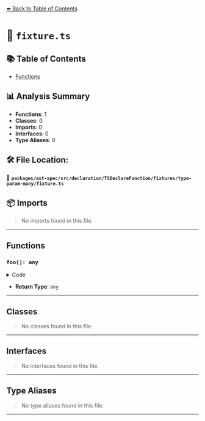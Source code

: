 [⬅️ Back to Table of Contents](../../../../../../../index.md)

# 📄 `fixture.ts`

## 📚 Table of Contents

- [Functions](#functions)

## 📊 Analysis Summary

- **Functions**: 1
- **Classes**: 0
- **Imports**: 0
- **Interfaces**: 0
- **Type Aliases**: 0

## 🛠️ File Location:
📂 **`packages/ast-spec/src/declaration/TSDeclareFunction/fixtures/type-param-many/fixture.ts`**

## 📦 Imports

> No imports found in this file.


---

## Functions

### `foo(): any`

<details><summary>Code</summary>

```ts
declare function foo<T, U, V>();
```
</details>

- **Return Type**: `any`

---

## Classes

> No classes found in this file.


---

## Interfaces

> No interfaces found in this file.


---

## Type Aliases

> No type aliases found in this file.


---